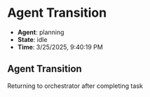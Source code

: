 # Agent Transition

- **Agent**: planning
- **State**: idle
- **Time**: 3/25/2025, 9:40:19 PM

## Agent Transition

Returning to orchestrator after completing task

